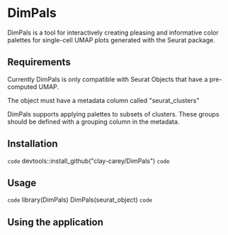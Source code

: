 # DimPals

DimPals is a tool for interactively creating pleasing and informative color palettes for single-cell UMAP plots generated with the Seurat package.

## Requirements

Currently DimPals is only compatible with Seurat Objects that have a pre-computed UMAP.

The object must have a metadata column called "seurat_clusters"

DimPals supports applying palettes to subsets of clusters. These groups should be defined with a grouping column in the metadata. 


## Installation
`code`
devtools::install_github("clay-carey/DimPals")
`code`

## Usage 
`code`
library(DimPals)
DimPals(seurat_object)
`code`

## Using the application



